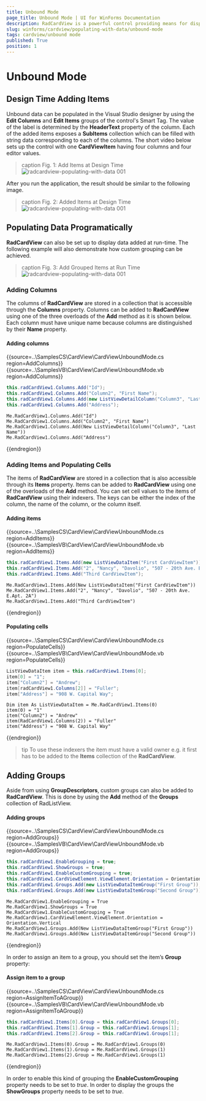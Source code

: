 ```yaml
---
title: Unbound Mode
page_title: Unbound Mode | UI for WinForms Documentation
description: RadCardView is a powerful control providing means for displaying and editing data organized in a card layout.
slug: winforms/cardview/populating-with-data/unbound-mode
tags: cardview/unbound mode
published: True
position: 1
---
```


# Unbound Mode

## Design Time Adding Items

Unbound data can be populated in the Visual Studio designer by using the __Edit Columns__ and __Edit Items__ groups of the control's Smart Tag. The value of the label is determined by the __HeaderText__ property of the column. Each of the added items exposes a __SubItems__ collection which can be filled with string data corresponding to each of the columns. The short video below sets up the control with one __CardViewItem__ having four columns and four editor values.

>caption Fig. 1: Add Items at Design Time
![radcardview-populating-with-data 001](images/radcardview-populating-with-data002.gif)

After you run the application, the result should be similar to the following image.

>caption Fig. 2: Added Items at Design Time
![radcardview-populating-with-data 001](images/radcardview-populating-with-data003.png)

## Populating Data Programatically

__RadCardView__ can also be set up to display data added at run-time. The following example will also demonstrate how custom grouping can be achieved. 

>caption Fig. 3: Add Grouped Items at Run Time
![radcardview-populating-with-data 001](images/radcardview-populating-with-data004.gif)
### Adding Columns

The columns of __RadCardView__ are stored in a collection that is accessible through the __Columns__ property. Columns can be added to __RadCardView__ using one of the three overloads of the __Add__ method as it is shown below. Each column must have unique name because columns are distinguished by their __Name__ property. 

#### Adding columns

{{source=..\SamplesCS\CardView\CardViewUnboundMode.cs region=AddColumns}} 
{{source=..\SamplesVB\CardView\CardViewUnboundMode.vb region=AddColumns}}
````C#
this.radCardView1.Columns.Add("Id");
this.radCardView1.Columns.Add("Column2", "First Name");
this.radCardView1.Columns.Add(new ListViewDetailColumn("Column3", "Last Name"));
this.radCardView1.Columns.Add("Address");

````
````VB.NET
Me.RadCardView1.Columns.Add("Id")
Me.RadCardView1.Columns.Add("Column2", "First Name")
Me.RadCardView1.Columns.Add(New ListViewDetailColumn("Column3", "Last Name"))
Me.RadCardView1.Columns.Add("Address")

```` 



{{endregion}} 

### Adding Items and Populating Cells

The items of __RadCardView__ are stored in a collection that is also accessible through its __Items__ property. Items can be added to __RadCardView__ using one of the overloads of the __Add__ method. You can set cell values to the items of __RadCardView__ using their indexers. The keys can be either the index of the column, the name of the column, or the column itself.

#### Adding items

{{source=..\SamplesCS\CardView\CardViewUnboundMode.cs region=AddItems}} 
{{source=..\SamplesVB\CardView\CardViewUnboundMode.vb region=AddItems}} 

````C#
this.radCardView1.Items.Add(new ListViewDataItem("First CardViewItem"));
this.radCardView1.Items.Add("2", "Nancy", "Davolio", "507 - 20th Ave. E.Apt. 2A");
this.radCardView1.Items.Add("Third CardViewItem");

````
````VB.NET
Me.RadCardView1.Items.Add(New ListViewDataItem("First CardViewItem"))
Me.RadCardView1.Items.Add("2", "Nancy", "Davolio", "507 - 20th Ave. E.Apt. 2A")
Me.RadCardView1.Items.Add("Third CardViewItem")

````

{{endregion}} 

#### Populating cells

{{source=..\SamplesCS\CardView\CardViewUnboundMode.cs region=PopulateCells}} 
{{source=..\SamplesVB\CardView\CardViewUnboundMode.vb region=PopulateCells}}
````C#
ListViewDataItem item = this.radCardView1.Items[0];
item[0] = "1";
item["Column2"] = "Andrew";
item[radCardView1.Columns[2]] = "Fuller";
item["Address"] = "908 W. Capital Way";

````
````VB.NET
Dim item As ListViewDataItem = Me.RadCardView1.Items(0)
item(0) = "1"
item("Column2") = "Andrew"
item(RadCardView1.Columns(2)) = "Fuller"
item("Address") = "908 W. Capital Way"

```` 



{{endregion}} 

>tip To use these indexers the item must have a valid owner e.g. it first has to be added to the __Items__ collection of the __RadCardView__.
>

## Adding Groups

Aside from using __GroupDescriptors__, custom groups can also be added to __RadCardView__. This is done by using the __Add__ method of the __Groups__ collection of RadListView.

#### Adding groups

{{source=..\SamplesCS\CardView\CardViewUnboundMode.cs region=AddGroups}} 
{{source=..\SamplesVB\CardView\CardViewUnboundMode.vb region=AddGroups}}
````C#
this.radCardView1.EnableGrouping = true;
this.radCardView1.ShowGroups = true;
this.radCardView1.EnableCustomGrouping = true;
this.radCardView1.CardViewElement.ViewElement.Orientation = Orientation.Vertical;
this.radCardView1.Groups.Add(new ListViewDataItemGroup("First Group"));
this.radCardView1.Groups.Add(new ListViewDataItemGroup("Second Group"));

````
````VB.NET
Me.RadCardView1.EnableGrouping = True
Me.RadCardView1.ShowGroups = True
Me.RadCardView1.EnableCustomGrouping = True
Me.RadCardView1.CardViewElement.ViewElement.Orientation = Orientation.Vertical
Me.RadCardView1.Groups.Add(New ListViewDataItemGroup("First Group"))
Me.RadCardView1.Groups.Add(New ListViewDataItemGroup("Second Group"))

```` 

{{endregion}} 

In order to assign an item to a group, you should set the item’s __Group__ property:

#### Assign item to a group

{{source=..\SamplesCS\CardView\CardViewUnboundMode.cs region=AssignItemToAGroup}} 
{{source=..\SamplesVB\CardView\CardViewUnboundMode.vb region=AssignItemToAGroup}}
````C#
this.radCardView1.Items[0].Group = this.radCardView1.Groups[0];
this.radCardView1.Items[1].Group = this.radCardView1.Groups[1];
this.radCardView1.Items[2].Group = this.radCardView1.Groups[1];

````
````VB.NET
Me.RadCardView1.Items(0).Group = Me.RadCardView1.Groups(0)
Me.RadCardView1.Items(1).Group = Me.RadCardView1.Groups(1)
Me.RadCardView1.Items(2).Group = Me.RadCardView1.Groups(1)

```` 



{{endregion}} 

In order to enable this kind of grouping the __EnableCustomGrouping__ property needs to be set to *true*. In order to display the groups the __ShowGroups__ property needs to be set to *true*.
		

